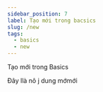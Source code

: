 ```yaml
---
sidebar_position: 7
label: Tạo mới trong bacsics
slug: /new
tags:
  - basics
  - new
---
```

Tạo mới trong Basics 

Đây llà nô j dung mớmới
